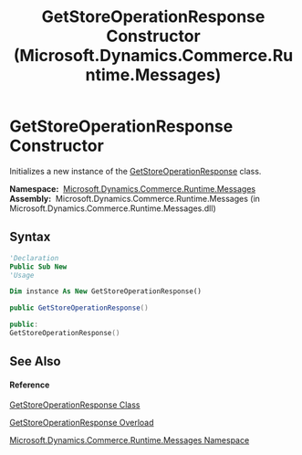 ﻿---
title: GetStoreOperationResponse Constructor  (Microsoft.Dynamics.Commerce.Runtime.Messages)
TOCTitle: GetStoreOperationResponse Constructor
ms:assetid: M:Microsoft.Dynamics.Commerce.Runtime.Messages.GetStoreOperationResponse.#ctor
ms:mtpsurl: https://technet.microsoft.com/en-us/library/microsoft.dynamics.commerce.runtime.messages.getstoreoperationresponse.getstoreoperationresponse(v=AX.60)
ms:contentKeyID: 62213578
ms.date: 05/18/2015
mtps_version: v=AX.60
dev_langs:
- vb
- csharp
- c++
---

# GetStoreOperationResponse Constructor

Initializes a new instance of the [GetStoreOperationResponse](getstoreoperationresponse-class-microsoft-dynamics-commerce-runtime-messages.md) class.

**Namespace:**  [Microsoft.Dynamics.Commerce.Runtime.Messages](microsoft-dynamics-commerce-runtime-messages-namespace.md)  
**Assembly:**  Microsoft.Dynamics.Commerce.Runtime.Messages (in Microsoft.Dynamics.Commerce.Runtime.Messages.dll)

## Syntax

``` vb
'Declaration
Public Sub New
'Usage

Dim instance As New GetStoreOperationResponse()
```

``` csharp
public GetStoreOperationResponse()
```

``` c++
public:
GetStoreOperationResponse()
```

## See Also

#### Reference

[GetStoreOperationResponse Class](getstoreoperationresponse-class-microsoft-dynamics-commerce-runtime-messages.md)

[GetStoreOperationResponse Overload](getstoreoperationresponse-constructor-microsoft-dynamics-commerce-runtime-messages.md)

[Microsoft.Dynamics.Commerce.Runtime.Messages Namespace](microsoft-dynamics-commerce-runtime-messages-namespace.md)

